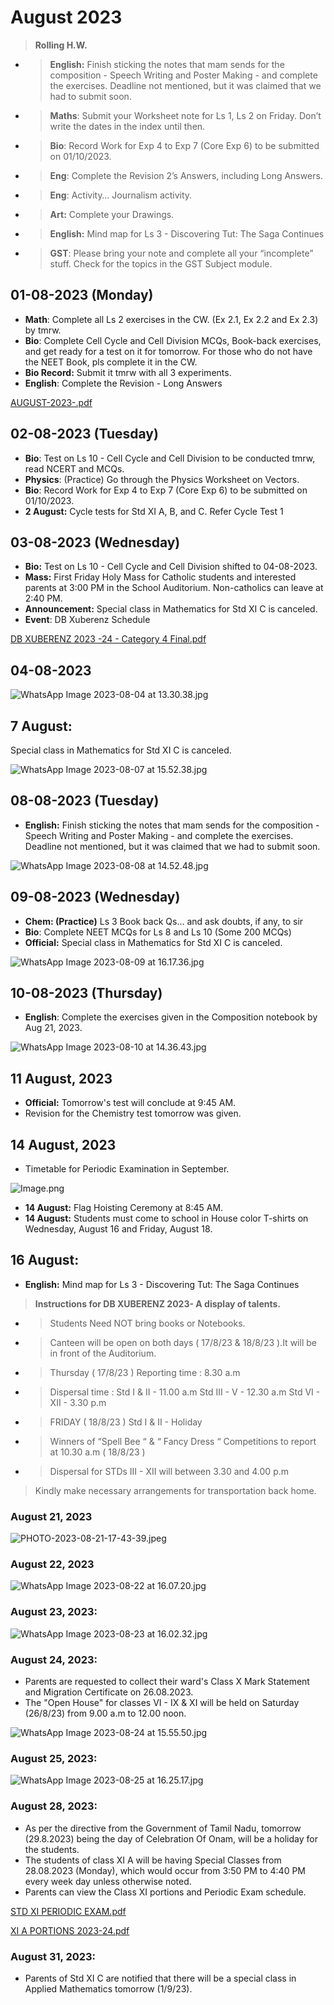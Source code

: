 # August 2023

> **Rolling H.W.**

* > **English:** Finish sticking the notes that mam sends for the composition - Speech Writing and Poster Making - and complete the exercises. Deadline not mentioned, but it was claimed that we had to submit soon.
* > **Maths**: Submit your Worksheet note for Ls 1, Ls 2 on Friday. Don’t write the dates in the index until then.
* > **Bio**: Record Work for Exp 4 to Exp 7 (Core Exp 6) to be submitted on 01/10/2023.
* > **Eng**: Complete the Revision 2’s Answers, including Long Answers.
* > **Eng**: Activity… Journalism activity.
* > **Art:** Complete your Drawings.
* > **English:** Mind map for Ls 3 - Discovering Tut: The Saga Continues
* > **GST**: Please bring your note and complete all your “incomplete” stuff. Check for the topics in the GST Subject module.

## 01-08-2023 (Monday)

* **Math**: Complete all Ls 2 exercises in the CW. (Ex 2.1, Ex 2.2 and Ex 2.3) by tmrw.
* **Bio**: Complete Cell Cycle and Cell Division MCQs, Book-back exercises, and get ready for a test on it for tomorrow. For those who do not have the NEET Book, pls complete it in the CW.
* **Bio Record:** Submit it tmrw with all 3 experiments.
* **English**: Complete the Revision - Long Answers

[AUGUST-2023-.pdf](https://res.craft.do/user/full/34ae8ebc-d508-7305-20e2-17e06364862c/doc/3491F8B8-527B-4029-A8C5-FBF1AF7CCE2D/21634ae4-5c9f-c4a7-05c2-8523a5e00f4f)

## 02-08-2023 (Tuesday)

* **Bio**: Test on Ls 10 - Cell Cycle and Cell Division to be conducted tmrw, read NCERT and MCQs.
* **Physics**: (Practice) Go through the Physics Worksheet on Vectors.
* **Bio**: Record Work for Exp 4 to Exp 7 (Core Exp 6) to be submitted on 01/10/2023.
* **2 August:** Cycle tests for Std XI A, B, and C. Refer Cycle Test 1

## 03-08-2023 (Wednesday)

* **Bio:** Test on Ls 10 - Cell Cycle and Cell Division shifted to 04-08-2023.
* **Mass:** First Friday Holy Mass for Catholic students and interested parents at 3:00 PM in the School Auditorium. Non-catholics can leave at 2:40 PM.
* **Announcement:** Special class in Mathematics for Std XI C is canceled.
* **Event**: DB Xuberenz Schedule

[DB XUBERENZ 2023 -24 - Category 4 Final.pdf](https://res.craft.do/user/full/34ae8ebc-d508-7305-20e2-17e06364862c/doc/3491F8B8-527B-4029-A8C5-FBF1AF7CCE2D/491A9576-9537-4F04-AABD-00613789FEBD\_2/2jm4cUdaGwe3gbyML3DY5HnNyIWoI6VRxvrFNoMhymAz/DB%20XUBERENZ%202023%20-24%20-%20Category%204%20Final.pdf)

## 04-08-2023

![WhatsApp Image 2023-08-04 at 13.30.38.jpg](https://res.craft.do/user/full/34ae8ebc-d508-7305-20e2-17e06364862c/doc/3491F8B8-527B-4029-A8C5-FBF1AF7CCE2D/44373e81-24ae-512c-afef-830e59808d14)

## **7 August:**

Special class in Mathematics for Std XI C is canceled.

![WhatsApp Image 2023-08-07 at 15.52.38.jpg](https://res.craft.do/user/full/34ae8ebc-d508-7305-20e2-17e06364862c/doc/3491F8B8-527B-4029-A8C5-FBF1AF7CCE2D/97a6d906-95fd-6ef7-ebbf-82ec51d82e1e)

## 08-08-2023 (Tuesday)

* **English:** Finish sticking the notes that mam sends for the composition - Speech Writing and Poster Making - and complete the exercises. Deadline not mentioned, but it was claimed that we had to submit soon.

![WhatsApp Image 2023-08-08 at 14.52.48.jpg](https://res.craft.do/user/full/34ae8ebc-d508-7305-20e2-17e06364862c/doc/3491F8B8-527B-4029-A8C5-FBF1AF7CCE2D/9d47e2b8-c59c-9cf3-fd57-55992efd37d5)

## 09-08-2023 (Wednesday)

* **Chem: (Practice)** Ls 3 Book back Qs… and ask doubts, if any, to sir
* **Bio**: Complete NEET MCQs for Ls 8 and Ls 10 (Some 200 MCQs)
* **Official:** Special class in Mathematics for Std XI C is canceled.

![WhatsApp Image 2023-08-09 at 16.17.36.jpg](https://res.craft.do/user/full/34ae8ebc-d508-7305-20e2-17e06364862c/doc/3491F8B8-527B-4029-A8C5-FBF1AF7CCE2D/8eb77758-ce3a-1b4b-a3f2-8410f8eb756e)

## 10-08-2023 (Thursday)

* **English**: Complete the exercises given in the Composition notebook by Aug 21, 2023.

![WhatsApp Image 2023-08-10 at 14.36.43.jpg](https://res.craft.do/user/full/34ae8ebc-d508-7305-20e2-17e06364862c/doc/3491F8B8-527B-4029-A8C5-FBF1AF7CCE2D/643e1dee-49ab-dcac-dbc7-900b902df64b)

## **11 August, 2023**

* **Official:** Tomorrow's test will conclude at 9:45 AM.
* Revision for the Chemistry test tomorrow was given.

## **14 August, 2023**

* Timetable for Periodic Examination in September.

![Image.png](https://res.craft.do/user/full/34ae8ebc-d508-7305-20e2-17e06364862c/doc/3491F8B8-527B-4029-A8C5-FBF1AF7CCE2D/3ED53DA2-5D66-4558-8C42-B704D529A050\_2/mBedcYFRqkAMCV0PsO2pKsiQ6J1Hqgx8aKzZlor4pwUz/Image.png)

* **14 August:** Flag Hoisting Ceremony at 8:45 AM.
* **14 August:** Students must come to school in House color T-shirts on Wednesday, August 16 and Friday, August 18.

## **16 August:**

* **English:** Mind map for Ls 3 - Discovering Tut: The Saga Continues

> **Instructions for DB XUBERENZ 2023- A display of talents.**

* > Students Need NOT bring books or Notebooks.
* > Canteen will be open on both days ( 17/8/23 & 18/8/23 ).It will be in front of the Auditorium.
* > Thursday ( 17/8/23 ) Reporting time : 8.30 a.m
* > Dispersal time : Std I & II - 11.00 a.m Std III - V - 12.30 a.m Std VI - XII - 3.30 p.m
* > FRIDAY ( 18/8/23 ) Std I & II - Holiday
* > Winners of “Spell Bee “ & “ Fancy Dress “ Competitions to report at 10.30 a.m ( 18/8/23 )
* > Dispersal for STDs III - XII will between 3.30 and 4.00 p.m

> Kindly make necessary arrangements for transportation back home.

### **August 21, 2023**

![PHOTO-2023-08-21-17-43-39.jpeg](https://res.craft.do/user/full/34ae8ebc-d508-7305-20e2-17e06364862c/doc/3491F8B8-527B-4029-A8C5-FBF1AF7CCE2D/333a7576-6fe7-bd17-11ea-d5d5553d2c3b/owIYfjvOw5hAywEoMnIB33kvVRTQnkTQM0UJ0vFgBCMz/PHOTO-2023-08-21-17-43-39.jpeg)

### **August 22, 2023**

![WhatsApp Image 2023-08-22 at 16.07.20.jpg](https://res.craft.do/user/full/34ae8ebc-d508-7305-20e2-17e06364862c/doc/3491F8B8-527B-4029-A8C5-FBF1AF7CCE2D/ca66b85b-1e54-26d4-3808-01f1aa41a8a3)

### **August 23, 2023:**

![WhatsApp Image 2023-08-23 at 16.02.32.jpg](https://res.craft.do/user/full/34ae8ebc-d508-7305-20e2-17e06364862c/doc/3491F8B8-527B-4029-A8C5-FBF1AF7CCE2D/79e8f639-5f37-4da5-6313-d620361c826c)

### **August 24, 2023:**

* Parents are requested to collect their ward's Class X Mark Statement and Migration Certificate on 26.08.2023.
* The "Open House" for classes VI - IX & XI will be held on Saturday (26/8/23) from 9.00 a.m to 12.00 noon.

![WhatsApp Image 2023-08-24 at 15.55.50.jpg](https://res.craft.do/user/full/34ae8ebc-d508-7305-20e2-17e06364862c/doc/3491F8B8-527B-4029-A8C5-FBF1AF7CCE2D/ad564db2-1ba7-ecf7-6b60-af7fc5922702)

### **August 25, 2023:**

![WhatsApp Image 2023-08-25 at 16.25.17.jpg](https://res.craft.do/user/full/34ae8ebc-d508-7305-20e2-17e06364862c/doc/3491F8B8-527B-4029-A8C5-FBF1AF7CCE2D/8d934602-1f61-ec2f-ae1a-50c853de2f49)

### **August 28, 2023:**

* As per the directive from the Government of Tamil Nadu, tomorrow (29.8.2023) being the day of Celebration Of Onam, will be a holiday for the students.
* The students of class XI A will be having Special Classes from 28.08.2023 (Monday), which would occur from 3:50 PM to 4:40 PM every week day unless otherwise noted.
* Parents can view the Class XI portions and Periodic Exam schedule.

[STD XI PERIODIC EXAM.pdf](https://res.craft.do/user/full/34ae8ebc-d508-7305-20e2-17e06364862c/doc/3491F8B8-527B-4029-A8C5-FBF1AF7CCE2D/fb980cee-a1f1-4e9d-9104-cbc049e02898)

[XI A PORTIONS 2023-24.pdf](https://res.craft.do/user/full/34ae8ebc-d508-7305-20e2-17e06364862c/doc/3491F8B8-527B-4029-A8C5-FBF1AF7CCE2D/8f949ad1-9732-4bfc-b26f-37e1dcbc53d4)

### **August 31, 2023:**

* Parents of Std XI C are notified that there will be a special class in Applied Mathematics tomorrow (1/9/23).
